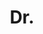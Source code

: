 ---
name: Kevin De Porre
first_name: Kevin           
last_name: De Porre
title: Dr.
affiliation: Vrije Universiteit Brussel
country: Belgium

# other properties can be added if needed

bio: Kevin De Porre currently works as a founding engineer at ElectricSQL and as a part-time postdoctoral researcher at the VUB. He obtained his PhD in Computer Science at the VUB in 2022. His research focuses on programming languages and techniques to help programmers design, implement, and verify highly available distributed systems using replicated data types.
---